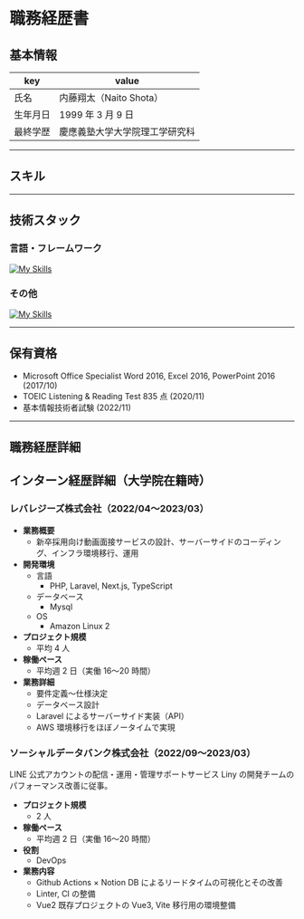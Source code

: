 # 職務経歴書

## 基本情報

| key  | value             |
|------|-------------------|
| 氏名   | 内藤翔太（Naito Shota） |
| 生年月日 | 1999 年 3 月 9 日    |
| 最終学歴 | 慶應義塾大学大学院理工学研究科   |

---

## スキル

---

## 技術スタック

### 言語・フレームワーク
[![My Skills](https://skillicons.dev/icons?i=js,ts,react,next,tailwind,php,laravel,py)](https://skillicons.dev)

### その他
[![My Skills](https://skillicons.dev/icons?i=aws,linux,docker,nginx,mysql,githubactions,idea,git,github,figma)](https://skillicons.dev)

---

## 保有資格
- Microsoft Office Specialist Word 2016, Excel 2016, PowerPoint 2016 (2017/10)
- TOEIC Listening & Reading Test 835 点 (2020/11)
- 基本情報技術者試験 (2022/11)

---

## 職務経歴詳細

## インターン経歴詳細（大学院在籍時）
### レバレジーズ株式会社（2022/04〜2023/03）
- **業務概要**
  - 新卒採用向け動画面接サービスの設計、サーバーサイドのコーディング、インフラ環境移行、運用
- **開発環境**
  - 言語
    - PHP, Laravel, Next.js, TypeScript
  - データベース
    - Mysql
  - OS
    - Amazon Linux 2
- **プロジェクト規模**
  - 平均 4 人
- **稼働ペース**
  - 平均週 2 日（実働 16〜20 時間）
- **業務詳細**
    - 要件定義〜仕様決定
    - データベース設計
    - Laravel によるサーバーサイド実装（API）
    - AWS 環境移行をほぼノータイムで実現

### ソーシャルデータバンク株式会社（2022/09〜2023/03）
LINE 公式アカウントの配信・運用・管理サポートサービス Liny の開発チームのパフォーマンス改善に従事。
- **プロジェクト規模**
    - 2 人
- **稼働ペース**
    - 平均週 2 日（実働 16〜20 時間）
- **役割**
    - DevOps
- **業務内容**
    - Github Actions × Notion DB によるリードタイムの可視化とその改善
    - Linter, CI の整備
    - Vue2 既存プロジェクトの Vue3, Vite 移行用の環境整備
